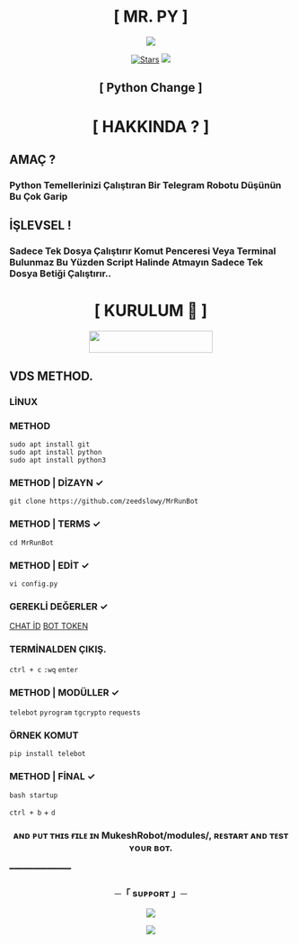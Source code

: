 <h1 align="center">[ MR. PY ]</h1>
<p align="center">
  <img src="https://i.hizliresim.com/5h4dhfc.png">
</p>
<p align="center">
<a href="https://github.com/zeedslowy/MrRunBot/stargazers"><img src="https://img.shields.io/github/stars/Noob-Mukesh/MukeshRobot?color=black&logo=github&logoColor=black&style=for-the-badge" alt="Stars" /></a>
<a href="https://github.com/zeedslowy/MrRunBot/network/members"> <img src="https://img.shields.io/github/forks/zeedslowy/MrRunBot?color=black&logo=github&logoColor=black&style=for-the-badge" /></a>
  
<h2 align="center">[ Python Change ]</h2>

<h1 align="center">[ HAKKINDA ? ]</h1>

## AMAÇ ?

### Python Temellerinizi Çalıştıran Bir Telegram Robotu Düşünün Bu Çok Garip

## İŞLEVSEL !

### Sadece Tek Dosya Çalıştırır Komut Penceresi Veya Terminal Bulunmaz Bu Yüzden Script Halinde Atmayın Sadece Tek Dosya Betiği Çalıştırır..

<h1 align="center">[ KURULUM 📒 ]</h1>
  
<p align="center"><a href="https://heroku.com/deploy?template=https://github.com/zeedslowy/MrRunBot"> <img src="https://img.shields.io/badge/Deploy%20To%20Heroku-black?style=for-the-badge&logo=heroku" width="220" height="38.45"/></a></p>

<h2>  VDS METHOD.​ </h2>

### LİNUX 
### METHOD 

```
sudo apt install git
sudo apt install python
sudo apt install python3
```

### METHOD | DİZAYN ✓

```
git clone https://github.com/zeedslowy/MrRunBot
```

### METHOD | TERMS ✓

```
cd MrRunBot
```

### METHOD | EDİT ✓

```
vi config.py
```

### GEREKLİ DEĞERLER ✓
[CHAT İD](t.me/MissRose_bot) 
[BOT TOKEN](t.me/BotFather)

### TERMİNALDEN ÇIKIŞ.

```ctrl + c``` ```:wq``` ```enter```

### METHOD | MODÜLLER ✓
```telebot``` ```pyrogram```
```tgcrypto``` ```requests```

### ÖRNEK KOMUT 
```
pip install telebot
```

### METHOD | FİNAL ✓

```
bash startup
```
```ctrl + b``` + ```d```


<h3 align="center"> 
 ᴀɴᴅ ᴘᴜᴛ ᴛʜɪs ғɪʟᴇ ɪɴ MukeshRobot/modules/, ʀᴇsᴛᴀʀᴛ ᴀɴᴅ ᴛᴇsᴛ ʏᴏᴜʀ ʙᴏᴛ.
</h3>

━━━━━━━━━━━━━
<h3 align="center">
    ─「 sᴜᴩᴩᴏʀᴛ 」─
</h3>

<p align="center">
<a href="https://t.me/viosteam"><img src="https://img.shields.io/badge/-DESTEK%20Group-blue.svg?style=for-the-badge&logo=Telegram"></a>
</p>
<p align="center">
<a href="https://telegram.me/mukeshbotzone"><img src="https://img.shields.io/badge/-Support%20Channel-blue.svg?style=for-the-badge&logo=telegram"></a>
</p>
